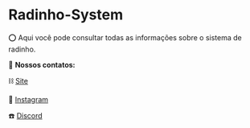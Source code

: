 # Radinho-System

⭕ Aqui você pode consultar todas as informações sobre o sistema de radinho.

📲 **Nossos contatos:**

⛓️ [Site](http://wortexstore.com.br/)

💾 [Instagram](https://instagram.com/wortexstore)

☎️ [Discord](https://discord.gg/wortex)
